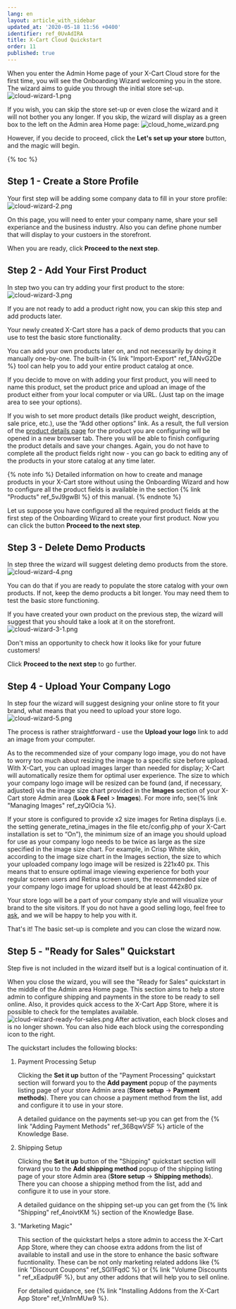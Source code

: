 ```yaml
---
lang: en
layout: article_with_sidebar
updated_at: '2020-05-18 11:56 +0400'
identifier: ref_0UvAdIRA
title: X-Cart Cloud Quickstart
order: 11
published: true
---
```

When you enter the Admin Home page of your X-Cart Cloud store for the first time, you will see the Onboarding Wizard welcoming you in the store. The wizard aims to guide you through the initial store set-up. 
![cloud-wizard-1.png]({{site.baseurl}}/attachments/ref_0UvAdIRA/cloud-wizard-1.png)

If you wish, you can skip the store set-up or even close the wizard and it will not bother you any longer. If you skip, the wizard will display as a green box to the left on the Admin area Home page:
![cloud_home_wizard.png]({{site.baseurl}}/attachments/ref_0UvAdIRA/cloud_home_wizard.png)

However, if you decide to proceed, click the **Let's set up your store** button, and the magic will begin.

{% toc %}

## Step 1 - Create a Store Profile

Your first step will be adding some company data to fill in your store profile:
![cloud-wizard-2.png]({{site.baseurl}}/attachments/ref_0UvAdIRA/cloud-wizard-2.png)

On this page, you will need to enter your company name, share your sell experiance and the business industry. Also you can define phone number that will display to your custoers in the storefront.

When you are ready, click **Proceed to the next step**.

## Step 2 - Add Your First Product

In step two you can try adding your first product to the store:
![cloud-wizard-3.png]({{site.baseurl}}/attachments/ref_0UvAdIRA/cloud-wizard-3.png)

If you are not ready to add a product right now, you can skip this step and add products later.

Your newly created X-Cart store has a pack of demo products that you can use to test the basic store functionality.

You can add your own products later on, and not necessarily by doing it manually one-by-one. The built-in {% link "Import-Export" ref_TANvG2De %} tool can help you to add your entire product catalog at once.

If you decide to move on with adding your first product, you will need to name this product, set the product price and upload an image of the product either from your local computer or via URL. (Just tap on the image area to see your options).

If you wish to set more product details (like product weight, description, sale price, etc.), use the “Add other options” link. As a result, the full version of the [product details page](https://kb.x-cart.com/products/products/managing_products/adding_products/basic_product_setup.html "X-Cart Cloud Quickstart") for the product you are configuring will be opened in a new browser tab. There you will be able to finish configuring the product details and save your changes. Again, you do not have to complete all the product fields right now - you can go back to editing any of the products in your store catalog at any time later. 

{% note info %}
Detailed information on how to create and manage products in your X-Cart store without using the Onboarding Wizard and how to configure all the product fields is available in the section {% link "Products" ref_5vJ9gwBl %} of this manual.
{% endnote %}

Let us suppose you have configured all the required product fields at the first step of the Onboarding Wizard to create your first product. Now you can click the button **Proceed to the next step**.

## Step 3 - Delete Demo Products

In step three the wizard will suggest deleting demo products from the store.
![cloud-wizard-4.png]({{site.baseurl}}/attachments/ref_0UvAdIRA/cloud-wizard-4.png)

You can do that if you are ready to populate the store catalog with your own products. If not, keep the demo products a bit longer. You may need them to test the basic store functioning.

If you have created your own product on the previous step, the wizard will suggest that you should take a look at it on the storefront.
![cloud-wizard-3-1.png]({{site.baseurl}}/attachments/ref_0UvAdIRA/cloud-wizard-3-1.png)

Don't miss an opportunity to check how it looks like for your future customers!

Click **Proceed to the next step** to go further.

## Step 4 - Upload Your Company Logo

In step four the wizard will suggest designing your online store to fit your brand, what means that you need to upload your store logo.
![cloud-wizard-5.png]({{site.baseurl}}/attachments/ref_0UvAdIRA/cloud-wizard-5.png)

The process is rather straightforward - use the **Upload your logo** link to add an image from your computer.

As to the recommended size of your company logo image, you do not have to worry too much about resizing the image to a specific size before upload. With X-Cart, you can upload images larger than needed for display; X-Cart will automatically resize them for optimal user experience. The size to which your company logo image will be resized can be found (and, if necessary, adjusted) via the image size chart provided in the **Images** section of your X-Cart store Admin area (**Look & Feel** > **Images**). For more info, see{% link "Managing Images" ref_zyQIOcia %}.

If your store is configured to provide x2 size images for Retina displays (i.e. the setting generate_retina_images in the file etc/config.php of your X-Cart installation is set to “On”), the minimum size of an image you should upload for use as your company logo needs to be twice as large as the size specified in the image size chart. For example, in Crisp White skin, according to the image size chart in the Images section, the size to which your uploaded company logo image will be resized is 221х40 px. This means that to ensure optimal image viewing experience for both your regular screen users and Retina screen users, the recommended size of your company logo image for upload should be at least 442x80 px.

Your store logo will be a part of your company style and will visualize your brand to the site visitors. If you do not have a good selling logo, feel free to [ask](https://www.x-cart.com/contact-us.html#design "X-Cart Cloud Quickstart"), and we will be happy to help you with it.

That's it! The basic set-up is complete and you can close the wizard now.

## Step 5 - "Ready for Sales" Quickstart 

Step five is not included in the wizard itself but is a logical continuation of it.

When you close the wizard, you will see the "Ready for Sales" quickstart in the middle of the Admin area Home page. This section aims to help a store admin to configure shipping and payments in the store to be ready to sell online. Also, it provides quick access to the X-Cart App Store, where it is possible to check for the templates available.
![cloud-wizard-ready-for-sales.png]({{site.baseurl}}/attachments/ref_0UvAdIRA/cloud-wizard-ready-for-sales.png)
After activation, each block closes and is no longer shown. You can also hide each block using the corresponding icon to the right.

The quickstart includes the following blocks:

1. Payment Processing Setup
   
   Clicking the **Set it up** button of the "Payment Processing" quickstart section will forward you to the **Add payment** popup of the payments listing page of your store Admin area (**Store setup** -> **Payment methods**). There you can choose a payment method from the list, add and configure it to use in your store. 
   
   A detailed guidance on the payments set-up you can get from the {% link "Adding Payment Methods" ref_36BqwVSF %} article of the Knowledge Base.
   
2. Shipping Setup

   Clicking the **Set it up** button of the "Shipping" quickstart section will forward you to the **Add shipping method** popup of the shipping listing page of your store Admin area (**Store setup** -> **Shipping methods**). There you can choose a shipping method from the list, add and configure it to use in your store. 
    
   A detailed guidance on the shipping set-up you can get from the {% link "Shipping" ref_4noivtKM %} section of the Knowledge Base.
   
3. "Marketing Magic"
   
   This section of the quickstart helps a store admin to access the X-Cart App Store, where they can choose extra addons from the list of available to install and use in the store to enhance the basic software fucntionality. These can be not only marketing related addons like {% link "Discount Coupons" ref_SGI1FqdC %} or {% link "Volume Discounts " ref_xEadpu9F %}, but any other addons that will help you to sell online.
   
   For detailed quidance, see {% link "Installing Addons from the X-Cart App Store" ref_Vn1mMUw9 %}.

